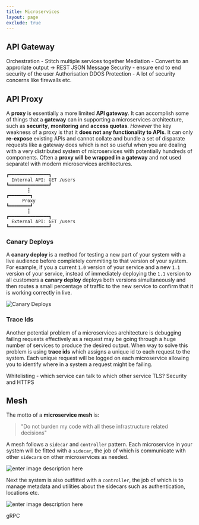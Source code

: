 ```yaml
---
title: Microservices
layout: page
exclude: true
---
```



## API Gateway

Orchestration - Stitch multiple services together
Mediation - Convert to an approriate output -> REST JSON
Message Security - ensure end to end security of the user
Authorisation
DDOS Protection - A lot of security concerns like firewalls etc.

## API Proxy

A **proxy** is essentially a more limited **API gateway**. It can accomplish some of things that a **gateway** can in supporting a microservices architecture, such as **security**, **monitoring** and **access quotas**. *However* the key weakness of a proxy is that it **does not any functionality to APIs**. It can only **re-expose** existing APIs and cannot collate and bundle a set of disparate requests like a gateway does which is not so useful when you are dealing with a very distributed system of microservices with potentially hundreds of components. Often a **proxy will be wrapped in a gateway** and not used separatel with modern microservices architectures.
```
┏━━━━━━━━━━━━━━━┓
  Internal API: GET /users
┗━━━━━━━━━━━━━━━┛
		┇
┏━━━━━━━━┓
      Proxy
┗━━━━━━━━┛
		┇
┏━━━━━━━━━━━━━━━┓
  External API: GET /users
┗━━━━━━━━━━━━━━━┛
```

### Canary Deploys

A **canary deploy** is a method for testing a new part of your system with a live audience before completely commiting to that version of your system. For example, if you a current `1.0` version of your service and a new `1.1` version of your service, instead of immediately deploying the `1.1` version to all customers a **canary deploy** deploys both versions simultaneously and then routes a small percentage of traffic to the new service to confirm that it is working correctly in live.

![Canary Deploys](https://i.imgur.com/2vnL1M4.png)

### Trace Ids

Another potential problem of a microservices architecture is debugging failing requests effectively as a request may be going through a huge number of services to produce the desired output. When way to solve this problem is using **trace ids** which assigns a unique id to each request to the system. Each unique request will be logged on each microservice allowing you to identify where in a system a request might be failing.

Whitelisting - which service can talk to which other service
TLS? Security and HTTPS


## Mesh

The motto of a **microservice mesh** is:

> "Do not burden my code with all these infrastructure related decisions"

A mesh follows a `sidecar` and `controller` pattern. Each microservice in your system will be fitted with a `sidecar`, the job of which is communicate with other `sidecar`s on other microservices as needed.

![enter image description here](https://i.imgur.com/0ajWAdQ.png)


Next the system is also outfitted with a `controller`, the job of which is to manage metadata and utilities about the sidecars such as authentication, locations etc.

![enter image description here](https://i.imgur.com/1AY5T70.png)


gRPC
<!--stackedit_data:
eyJoaXN0b3J5IjpbLTQ5Njg3MDkxMiw3NTczNzAzMTUsMTg1MD
c1MDUwOCwtMTI2NTUxNDYxOCwtMTU2NjI2Mzk4MCwtMTE0ODMw
MTM0MiwxNDAwMzg5NTM4LC01NjcxNTgyNjFdfQ==
-->